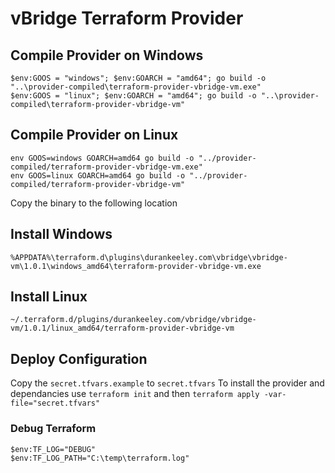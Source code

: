 # vBridge Terraform Provider

## Compile Provider on Windows
```
$env:GOOS = "windows"; $env:GOARCH = "amd64"; go build -o "..\provider-compiled\terraform-provider-vbridge-vm.exe"
$env:GOOS = "linux"; $env:GOARCH = "amd64"; go build -o "..\provider-compiled\terraform-provider-vbridge-vm"
```

## Compile Provider on Linux
```
env GOOS=windows GOARCH=amd64 go build -o "../provider-compiled/terraform-provider-vbridge-vm.exe"
env GOOS=linux GOARCH=amd64 go build -o "../provider-compiled/terraform-provider-vbridge-vm"

```

Copy the binary to the following location

## Install Windows

```
%APPDATA%\terraform.d\plugins\durankeeley.com\vbridge\vbridge-vm\1.0.1\windows_amd64\terraform-provider-vbridge-vm.exe
```


## Install Linux

```
~/.terraform.d/plugins/durankeeley.com/vbridge/vbridge-vm/1.0.1/linux_amd64/terraform-provider-vbridge-vm
```

## Deploy Configuration
Copy the ```secret.tfvars.example``` to ```secret.tfvars```
To install the provider and dependancies use ```terraform init``` and then ```terraform apply -var-file="secret.tfvars"```

### Debug Terraform

```
$env:TF_LOG="DEBUG"
$env:TF_LOG_PATH="C:\temp\terraform.log"
```